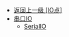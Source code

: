 - [返回上一级 [IO点]](zh-CN/EdgeLinkStudio/工程管理/工程配置/数据中心/IO点/)
- [串口IO](zh-CN/EdgeLinkStudio/工程管理/工程配置/数据中心/IO点/串口IO/)
  - [SerialIO](zh-CN/EdgeLinkStudio/工程管理/工程配置/数据中心/IO点/串口IO/SerialIO.md)
